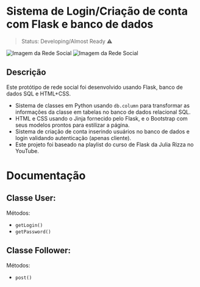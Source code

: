 # Sistema de Login/Criação de conta com Flask e banco de dados

> Status: Developing/Almost Ready ⚠️

![Imagem da Rede Social](https://imgur.com/PEee7tk)
![Imagem da Rede Social]([Imgur](https://imgur.com/wo4lvFb))

## Descrição
Este protótipo de rede social foi desenvolvido usando Flask, banco de dados SQL e HTML+CSS.

- Sistema de classes em Python usando `db.column` para transformar as informações da classe em tabelas no banco de dados relacional SQL.
- HTML e CSS usando o Jinja fornecido pelo Flask, e o Bootstrap com seus modelos prontos para estilizar a página.
- Sistema de criação de conta inserindo usuários no banco de dados e login validando autenticação (apenas cliente).
- Este projeto foi baseado na playlist do curso de Flask da Julia Rizza no YouTube.

# Documentação

## Classe User:
Métodos:
- `getLogin()`
- `getPassword()`

## Classe Follower:
Métodos:
- `post()`
